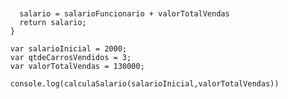 ```function calculaSalario(qtdeCarrosVendidos, valorTotalVendas) {

 
    salario = salarioFuncionario + valorTotalVendas 
    return salario;
  }
  
  var salarioInicial = 2000;
  var qtdeCarrosVendidos = 3;
  var valorTotalVendas = 130000;
  
  console.log(calculaSalario(salarioInicial,valorTotalVendas))

  